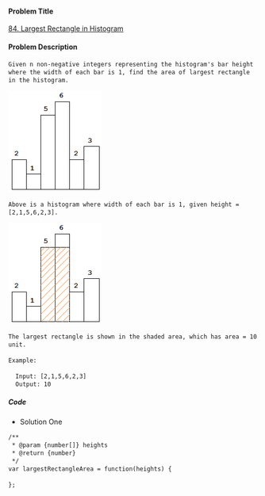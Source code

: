 #### Problem Title
[84. Largest Rectangle in Histogram](https://leetcode.com/problems/largest-rectangle-in-histogram/)
#### Problem Description
```
Given n non-negative integers representing the histogram's bar height where the width of each bar is 1, find the area of largest rectangle in the histogram.
```
![1](../../assets/array/2020-09-27/1.png)
```
Above is a histogram where width of each bar is 1, given height = [2,1,5,6,2,3].
```
![2](../../assets/array/2020-09-27/2.png)
```
The largest rectangle is shown in the shaded area, which has area = 10 unit.

Example:

  Input: [2,1,5,6,2,3]
  Output: 10
```

##### Code

- Solution One
```
/**
 * @param {number[]} heights
 * @return {number}
 */
var largestRectangleArea = function(heights) {
    
};
```
